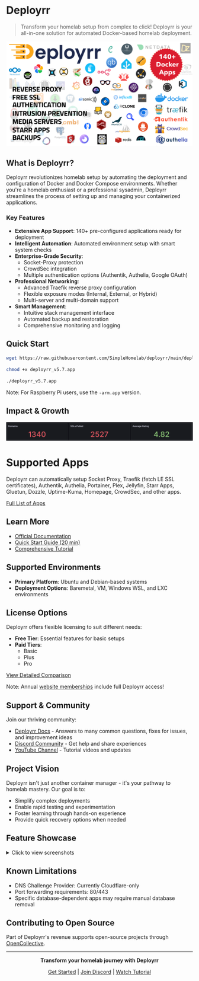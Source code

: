 # Deployrr

> Transform your homelab setup from complex to click! Deployrr is your all-in-one solution for automated Docker-based homelab deployment.

[![Apps Supported](images/v5/Deployrr%20App%20Logos%20140.png)](APPS.md)

## What is Deployrr?

Deployrr revolutionizes homelab setup by automating the deployment and configuration of Docker and Docker Compose environments. Whether you're a homelab enthusiast or a professional sysadmin, Deployrr streamlines the process of setting up and managing your containerized applications.

### Key Features

- **Extensive App Support**: 140+ pre-configured applications ready for deployment
- **Intelligent Automation**: Automated environment setup with smart system checks
- **Enterprise-Grade Security**:
  - Socket-Proxy protection
  - CrowdSec integration
  - Multiple authentication options (Authentik, Authelia, Google OAuth)
- **Professional Networking**:
  - Advanced Traefik reverse proxy configuration
  - Flexible exposure modes (Internal, External, or Hybrid)
  - Multi-server and multi-domain support
- **Smart Management**:
  - Intuitive stack management interface
  - Automated backup and restoration
  - Comprehensive monitoring and logging

## Quick Start

```bash
wget https://raw.githubusercontent.com/SimpleHomelab/deployrr/main/deployrr_v5.7.app
```

```bash
chmod +x deployrr_v5.7.app
```

```bash
./deployrr_v5.7.app
```

Note: For Raspberry Pi users, use the `-arm.app` version.

## Impact & Growth
![Deployrr Stats](images/v5/deployrr%20stats%20apr%202025.png)

# Supported Apps
Deployrr can automatically setup Socket Proxy, Traefik (fetch LE SSL certificates), Authentik, Authelia, Portainer, Plex, Jellyfin, Starr Apps, Gluetun, Dozzle, Uptime-Kuma, Homepage, CrowdSec, and other apps. 

[Full List of Apps](APPS.md)

## Learn More

- [Official Documentation](https://www.simplehomelab.com/deployrr/)
- [Quick Start Guide (20 min)](https://www.simplehomelab.com/go/deployarr-v5-intro/)
- [Comprehensive Tutorial](https://www.simplehomelab.com/go/deployarr-v5-detailed-guide/)

## Supported Environments

- **Primary Platform**: Ubuntu and Debian-based systems
- **Deployment Options**: Baremetal, VM, Windows WSL, and LXC environments

## License Options

Deployrr offers flexible licensing to suit different needs:

- **Free Tier**: Essential features for basic setups
- **Paid Tiers**: 
  - Basic
  - Plus
  - Pro
  
[View Detailed Comparison](https://www.simplehomelab.com/deployrr/pricing/)

Note: Annual [website memberships](https://www.simplehomelab.com/membership-account/join-the-geek-army/) include full Deployrr access!

## Support & Community

Join our thriving community:
- [Deployrr Docs](https://docs.deployrr.app) - Answers to many common questions, fixes for issues, and improvement ideas
- [Discord Community](https://www.simplehomelab.com/discord/) - Get help and share experiences
- [YouTube Channel](https://www.youtube.com/@Simple-Homelab) - Tutorial videos and updates

## Project Vision

Deployrr isn't just another container manager - it's your pathway to homelab mastery. Our goal is to:
- Simplify complex deployments
- Enable rapid testing and experimentation
- Foster learning through hands-on experience
- Provide quick recovery options when needed

## Feature Showcase

<details>
<summary>Click to view screenshots</summary>

#### Dashboard & Management
![Deployrr Dashboard](images/v5/11a%20Deployarr%20v5%20Deployarr%20Dashboard.png)
![Stack Manager](images/v5/13%20Deployarr%20v5%20Stack%20Manager.png)

#### Setup & Configuration
![System Checks](images/v5/02a%20system%20checks%20output.png)
![Security Options](images/v5/09%20Deployarr%20v5%20Security%20Options.png)

[View More Screenshots](#screenshots)
</details>

## Known Limitations

- DNS Challenge Provider: Currently Cloudflare-only
- Port forwarding requirements: 80/443
- Specific database-dependent apps may require manual database removal

## Contributing to Open Source

Part of Deployrr's revenue supports open-source projects through [OpenCollective](https://opencollective.com/deployrr).

---

<div align="center">

**Transform your homelab journey with Deployrr**

[Get Started](https://www.simplehomelab.com/deployrr/) | [Join Discord](https://www.simplehomelab.com/discord/) | [Watch Tutorial](https://www.simplehomelab.com/go/deployarr-v5-intro/)

</div>

